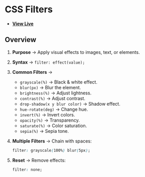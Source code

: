 # CSS Filters

- [**View Live**](https://tahmid-sarker.github.io/Modern-HTML-CSS-Notes/08-Various-CSS-Features/02-Filters/)

## Overview

1. **Purpose** → Apply visual effects to images, text, or elements.
2. **Syntax** → `filter: effect(value);`
3. **Common Filters** →

   * `grayscale(%)` → Black & white effect.
   * `blur(px)` → Blur the element.
   * `brightness(%)` → Adjust lightness.
   * `contrast(%)` → Adjust contrast.
   * `drop-shadow(x y blur color)` → Shadow effect.
   * `hue-rotate(deg)` → Change hue.
   * `invert(%)` → Invert colors.
   * `opacity(%)` → Transparency.
   * `saturate(%)` → Color saturation.
   * `sepia(%)` → Sepia tone.

4. **Multiple Filters** → Chain with spaces:

   ```css
   filter: grayscale(100%) blur(5px);
   ```

5. **Reset** → Remove effects:

   ```css
   filter: none;
   ```
